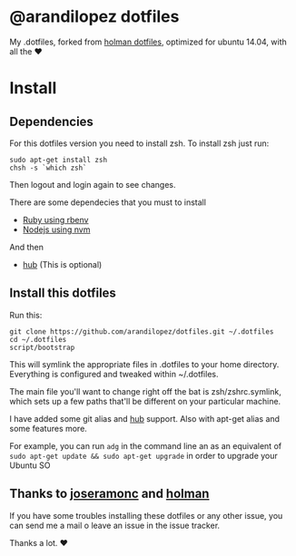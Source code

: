 # @arandilopez dotfiles

My .dotfiles, forked from [holman dotfiles](https://github.com/holman/dotfiles), optimized for ubuntu 14.04, with all the :heart:

# Install

## Dependencies

For this dotfiles version you need to install zsh. To install zsh just run:

    sudo apt-get install zsh
    chsh -s `which zsh`
    
Then logout and login again to see changes.

There are some dependecies that you must to install
* [Ruby using rbenv](https://gorails.com/setup/ubuntu/14.04)
* [Nodejs using nvm](https://github.com/creationix/nvm)

And then
* [hub](https://hub.github.com/) (This is optional)

## Install this dotfiles
Run this:

    git clone https://github.com/arandilopez/dotfiles.git ~/.dotfiles
    cd ~/.dotfiles
    script/bootstrap

This will symlink the appropriate files in .dotfiles to your home directory. Everything is configured and tweaked within ~/.dotfiles.

The main file you'll want to change right off the bat is zsh/zshrc.symlink, which sets up a few paths that'll be different on your particular machine.

I have added some git alias and [hub](https://github.com/github/hub) support. Also with apt-get alias and some features more.

For example, you can run `adg` in the command line an as an equivalent of `sudo apt-get update && sudo apt-get upgrade` in order to upgrade your Ubuntu SO

## Thanks to [joseramonc](https://github.com/joseramonc) and [holman](https://github.com/holman)

If you have some troubles installing these dotfiles or any other issue, you can send me a mail o leave an issue in the issue tracker.

Thanks a lot. :heart:
